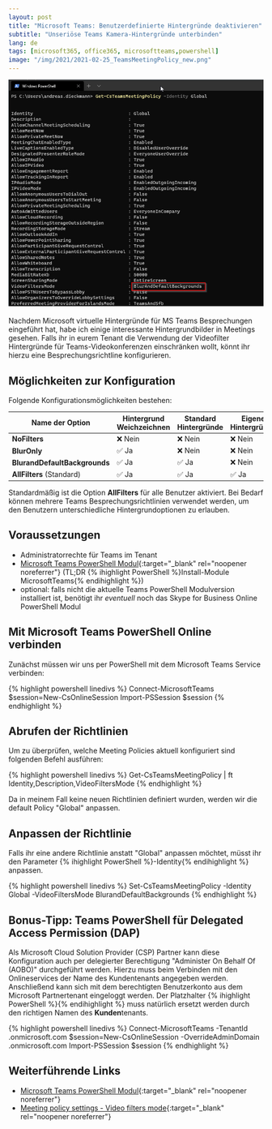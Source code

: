```yaml
---
layout: post
title: "Microsoft Teams: Benutzerdefinierte Hintergründe deaktivieren"
subtitle: "Unseriöse Teams Kamera-Hintergründe unterbinden"
lang: de
tags: [microsoft365, office365, microsoftteams,powershell]
image: "/img/2021/2021-02-25_TeamsMeetingPolicy_new.png"
---
```

![Konfiguration der Teams Global Meeting Policy](/img/2021/2021-02-25_TeamsMeetingPolicy_new.png "Konfiguration der Teams Global Meeting Policy")<br /><br />
Nachdem Microsoft virtuelle Hintergründe für MS Teams Besprechungen eingeführt hat, habe ich einige interessante Hintergrundbilder in Meetings gesehen. Falls ihr in eurem Tenant die Verwendung der Videofilter Hintergründe für Teams-Videokonferenzen einschränken wollt, könnt ihr hierzu eine Besprechungsrichtline konfigurieren.

## Möglichkeiten zur Konfiguration

Folgende Konfigurationsmöglichkeiten bestehen:

|Name der Option |Hintergrund Weichzeichnen |Standard Hintergründe |Eigene Hintergründe |
|---|---|---|---|
|**NoFilters**     |❌ Nein |❌ Nein |❌ Nein |
|**BlurOnly**     |✅ Ja |❌ Nein |❌ Nein |
|**BlurandDefaultBackgrounds**     |✅ Ja |✅ Ja |❌ Nein |
|**AllFilters** (Standard)    |✅ Ja |✅ Ja |✅ Ja |

Standardmäßig ist die Option **AllFilters** für alle Benutzer aktiviert. Bei Bedarf können mehrere Teams Besprechungsrichtlinien verwendet werden, um den Benutzern unterschiedliche Hintergrundoptionen zu erlauben.

## Voraussetzungen

- Administratorrechte für Teams im Tenant
- [Microsoft Teams PowerShell Modul](https://docs.microsoft.com/en-us/microsoftteams/teams-powershell-install){:target="_blank" rel="noopener noreferrer"} (TL;DR {% ihighlight PowerShell %}Install-Module MicrosoftTeams{% endihighlight %})
- optional: falls nicht die aktuelle Teams PowerShell Modulversion installiert ist, benötigt ihr *eventuell* noch das Skype for Business Online PowerShell Modul

## Mit Microsoft Teams PowerShell Online verbinden

Zunächst müssen wir uns per PowerShell mit dem Microsoft Teams Service verbinden:

{% highlight powershell linedivs %}
Connect-MicrosoftTeams
$session=New-CsOnlineSession
Import-PSSession $session
{% endhighlight %}

## Abrufen der Richtlinien

Um zu überprüfen, welche Meeting Policies aktuell konfiguriert sind folgenden Befehl ausführen:

{% highlight powershell linedivs %}
Get-CsTeamsMeetingPolicy | ft Identity,Description,VideoFiltersMode
{% endhighlight %}

Da in meinem Fall keine neuen Richtlinien definiert wurden, werden wir die default Policy "Global" anpassen.

## Anpassen der Richtlinie

Falls ihr eine andere Richtlinie anstatt "Global" anpassen möchtet, müsst ihr den Parameter {% ihighlight PowerShell %}-Identity{% endihighlight %} anpassen.

{% highlight powershell linedivs %}
Set-CsTeamsMeetingPolicy -Identity Global -VideoFiltersMode BlurandDefaultBackgrounds
{% endhighlight %}

## Bonus-Tipp: Teams PowerShell für Delegated Access Permission (DAP)

Als Microsoft Cloud Solution Provider (CSP) Partner kann diese Konfiguration auch per delegierter Berechtigung "Administer On Behalf Of (AOBO)" durchgeführt werden. Hierzu muss beim Verbinden mit den Onlineservices der Name des Kundentenants angegeben werden. Anschließend kann sich mit dem berechtigten Benutzerkonto aus dem Microsoft Partnertenant eingeloggt werden. Der Platzhalter {% ihighlight PowerShell %}<TenantName>{% endihighlight %} muss natürlich ersetzt werden durch den richtigen Namen des **Kunden**tenants.

{% highlight powershell linedivs %}
Connect-MicrosoftTeams -TenantId <TenantName>.onmicrosoft.com
$session=New-CsOnlineSession -OverrideAdminDomain <TenantName>.onmicrosoft.com
Import-PSSession $session
{% endhighlight %}

## Weiterführende Links

- [Microsoft Teams PowerShell Modul](https://docs.microsoft.com/en-us/microsoftteams/teams-powershell-install){:target="_blank" rel="noopener noreferrer"}
- [Meeting policy settings - Video filters mode](https://docs.microsoft.com/en-us/microsoftteams/meeting-policies-in-teams#meeting-policy-settings---video-filters-mode){:target="_blank" rel="noopener noreferrer"}
